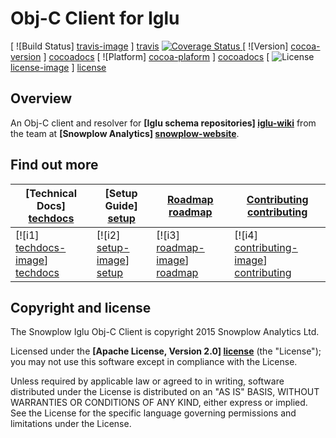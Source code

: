Obj-C Client for Iglu
==========================

[ ![Build Status] [travis-image] ] [travis]
[ ![Coverage Status][coveralls-image] ][coveralls]
[ ![Version] [cocoa-version] ] [cocoadocs]
[ ![Platform] [cocoa-plaform] ] [cocoadocs]
[ ![License] [license-image] ] [license]

## Overview

An Obj-C client and resolver for **[Iglu schema repositories] [iglu-wiki]** from the team at **[Snowplow Analytics] [snowplow-website]**.

## Find out more
| **[Technical Docs] [techdocs]**     | **[Setup Guide] [setup]**     | **[Roadmap] [roadmap]**           | **[Contributing] [contributing]**           |
|-------------------------------------|-------------------------------|-----------------------------------|---------------------------------------------|
| [![i1] [techdocs-image]] [techdocs] | [![i2] [setup-image]] [setup] | [![i3] [roadmap-image]] [roadmap] | [![i4] [contributing-image]] [contributing] |

## Copyright and license

The Snowplow Iglu Obj-C Client is copyright 2015 Snowplow Analytics Ltd.

Licensed under the **[Apache License, Version 2.0] [license]** (the "License");
you may not use this software except in compliance with the License.

Unless required by applicable law or agreed to in writing, software
distributed under the License is distributed on an "AS IS" BASIS,
WITHOUT WARRANTIES OR CONDITIONS OF ANY KIND, either express or implied.
See the License for the specific language governing permissions and
limitations under the License.

[iglu-wiki]: https://github.com/snowplow/iglu/wiki
[snowplow-website]: http://snowplowanalytics.com

[travis]: https://travis-ci.org/snowplow/iglu-objc-client
[travis-image]: https://travis-ci.org/snowplow/iglu-objc-client.png?branch=master

[coveralls]: https://coveralls.io/github/snowplow/iglu-objc-client?branch=master
[coveralls-image]: https://coveralls.io/repos/snowplow/iglu-objc-client/badge.svg?branch=master&service=github

[license]: http://www.apache.org/licenses/LICENSE-2.0
[license-image]: https://img.shields.io/cocoapods/l/SnowplowIgluClient.svg

[cocoadocs]: http://cocoadocs.org/docsets/SnowplowIgluClient
[cocoa-version]: http://cocoapod-badges.herokuapp.com/v/SnowplowIgluClient/badge.png
[cocoa-plaform]: http://cocoapod-badges.herokuapp.com/p/SnowplowIgluClient/badge.png

[techdocs-image]: https://d3i6fms1cm1j0i.cloudfront.net/github/images/techdocs.png
[setup-image]: https://d3i6fms1cm1j0i.cloudfront.net/github/images/setup.png
[roadmap-image]: https://d3i6fms1cm1j0i.cloudfront.net/github/images/roadmap.png
[contributing-image]: https://d3i6fms1cm1j0i.cloudfront.net/github/images/contributing.png

[techdocs]: https://github.com/snowplow/iglu/wiki/ObjC-client
[setup]: https://github.com/snowplow/iglu/wiki/ObjC-client-setup
[roadmap]: https://github.com/snowplow/iglu/wiki/Product-roadmap
[contributing]: https://github.com/snowplow/iglu/wiki/Contributing
